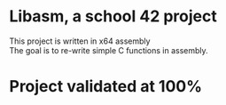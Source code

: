 # Libasm, a school 42 project
This project is written in x64 assembly  
The goal is to re-write simple C functions in assembly.

# Project validated at 100%
